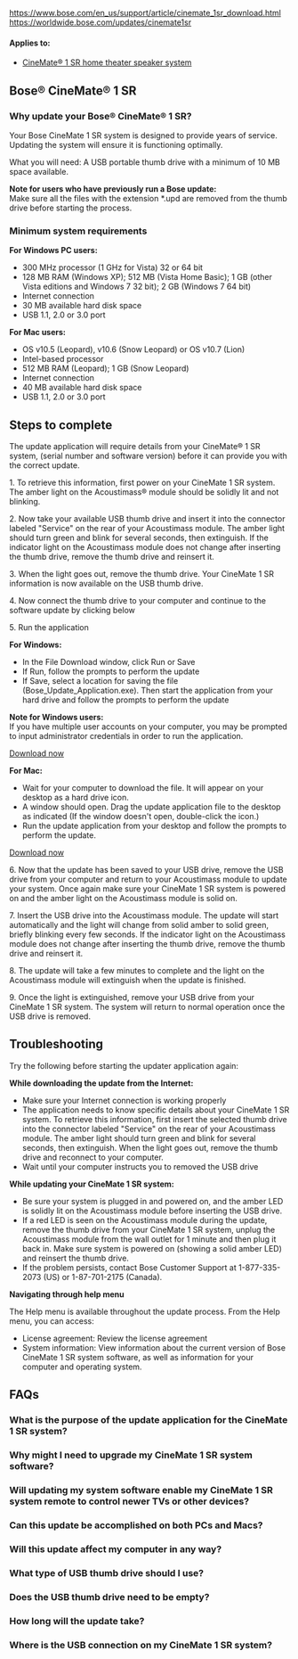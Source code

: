 <a href="https://web.archive.org/web/20170417215535/https://www.bose.com/en_us/support/article/cinemate_1sr_download.html">https://www.bose.com/en_us/support/article/cinemate_1sr_download.html</a><br>
<a href="https://worldwide.bose.com/updates/cinemate1sr">https://worldwide.bose.com/updates/cinemate1sr</a>
<main>
<div class="articleAppliesTo">
<div class="bose-list bose-list--appliesToList">
<h4 class="bose-list__title">Applies to: </h4>
<ul class="bose-list__list">
<li class="bose-list__listitem ">
<a href="https://web.archive.org/web/20180723083808/https://www.bose.com/en_us/support/products/soundbar_and_1_speaker_home_theater_support/cinemate_1sr.html">CineMate® 1 SR home theater speaker system</a>
</li>
</ul>
</div>
</div>
<div class="title">
<h2 class="bose-title -left   ">
Bose® CineMate® 1 SR
</h2>
</div>
<div class="title">
<h3 class="bose-title -left   ">
Why update your Bose® CineMate® 1 SR?
</h3>
</div>
<div class="text">
<div class="bose-richText  ">
<p>Your Bose CineMate 1 SR system is designed to provide years of service. Updating the system will ensure it is functioning optimally.</p>
<p>What you will need: A USB portable thumb drive with a minimum of 10 MB space available.</p>
<p><strong>Note for users who have previously run a Bose update:</strong><br>
Make sure all the files with the extension *.upd are removed from the thumb drive before starting the process.<br>
</p>
</div>
</div>
<div class="title">
<h3 class="bose-title -left   ">
Minimum system requirements
</h3>
</div>
<div class="text">
<div class="bose-richText  ">
<p><strong>For Windows PC users:<br>
</strong></p>
</div>
</div>
<div class="list">
<div class="bose-list bose-list--none   ">
<ul class="bose-list__list bose-list__list--bullet">
<li class="bose-list__listitem "><span>300 MHz processor (1 GHz for Vista) 32 or 64 bit</span></li>
<li class="bose-list__listitem "><span>128 MB RAM (Windows XP); 512 MB (Vista Home Basic); 1 GB (other Vista editions and Windows 7 32 bit); 2 GB (Windows 7 64 bit)</span></li>
<li class="bose-list__listitem "><span>Internet connection</span></li>
<li class="bose-list__listitem "><span>30 MB available hard disk space</span></li>
<li class="bose-list__listitem bose-list__listitem--last"><span>USB 1.1, 2.0 or 3.0 port</span></li>
</ul>
</div></div>
<div class="text">
<div class="bose-richText  ">
<p><strong>For Mac users:</strong><br>
</p>
</div>
</div>
<div class="list">
<div class="bose-list bose-list--none   ">
<ul class="bose-list__list bose-list__list--bullet">
<li class="bose-list__listitem "><span>OS v10.5 (Leopard), v10.6 (Snow Leopard) or OS v10.7 (Lion)</span></li>
<li class="bose-list__listitem "><span>Intel-based processor</span></li>
<li class="bose-list__listitem "><span>512 MB RAM (Leopard); 1 GB (Snow Leopard)</span></li>
<li class="bose-list__listitem "><span>Internet connection</span></li>
<li class="bose-list__listitem "><span>40 MB available hard disk space</span></li>
<li class="bose-list__listitem bose-list__listitem--last"><span>USB 1.1, 2.0 or 3.0 port</span></li>
</ul>
</div></div>
<div class="title">
<h2 class="bose-title -left   ">
Steps to complete
</h2>
</div>
<div class="text">
<div class="bose-richText  ">
<p>The update application will require details from your CineMate® 1 SR system, (serial number and software version) before it can provide you with the correct update.<br>
</p>
<p>1. To retrieve this information, first power on your CineMate 1 SR system. The amber light on the Acoustimass® module should be solidly lit and not blinking. </p>
<p>2.&nbsp;Now take your available USB thumb drive and insert it into the connector labeled "Service" on the rear of your Acoustimass module. The amber light should turn green and blink for several seconds, then extinguish. If the indicator light on the Acoustimass module does not change after inserting the thumb drive, remove the thumb drive and reinsert it.</p>
<p>3.&nbsp;When the light goes out, remove the thumb drive. Your CineMate 1 SR information is now available on the USB thumb drive.</p>
<p>4. Now connect the thumb drive to your computer and continue to the software update by clicking below</p>
<p>5. Run the application</p>
</div>
</div>
<div class="text">
<div class="bose-richText  ">
<p><strong>For Windows:</strong><br>
</p>
</div>
</div>
<div class="list">
<div class="bose-list bose-list--none   ">
<ul class="bose-list__list bose-list__list--bullet">
<li class="bose-list__listitem "><span>In the File Download window, click Run or Save</span></li>
<li class="bose-list__listitem "><span>If Run, follow the prompts to perform the update</span></li>
<li class="bose-list__listitem bose-list__listitem--last"><span>If Save, select a location for saving the file (Bose_Update_Application.exe). Then start the application from your hard drive and follow the prompts to perform the update</span></li>
</ul>
</div></div>
<div class="text">
<div class="bose-richText  ">
<p><strong>Note for Windows users:</strong><br>
If you have multiple user accounts on your computer, you may be prompted to input administrator credentials in order to run the application.</p>
</div>
</div>
<div class="buttonLink">
<a href="https://downloads.bose.com/ced/cinemate_1sr/windows/Bose_Update_Application.exe" role="button" class="bose-buttonLink bose-buttonLink--type1 none     " title="Download now" target="_self">
<span>Download now</span>
</a>
</div>
<div class="text">
<div class="bose-richText  ">
<p><strong>For Mac:</strong></p>
</div>
</div>
<div class="list">
<div class="bose-list bose-list--none   ">
<ul class="bose-list__list bose-list__list--bullet">
<li class="bose-list__listitem "><span>Wait for your computer to download the file. It will appear on your desktop as a hard drive icon.</span></li>
<li class="bose-list__listitem "><span>A window should open. Drag the update application file to the desktop as indicated (If the window doesn't open, double-click the icon.)</span></li>
<li class="bose-list__listitem bose-list__listitem--last"><span>Run the update application from your desktop and follow the prompts to perform the update.</span></li>
</ul>
</div></div>
<div class="buttonLink">
<a href="https://downloads.bose.com/ced/cinemate_1sr/mac/Bose_Update_Application.dmg" role="button" class="bose-buttonLink bose-buttonLink--type1 none     " title="Download now" target="_self">
<span>Download now</span>
</a>
</div>
<div class="text">
<div class="bose-richText  ">
<p>6. Now that the update has been saved to your USB drive, remove the USB drive from your computer and return to your Acoustimass module to update your system. Once again make sure your CineMate 1 SR system is powered on and the amber light on the Acoustimass module is solid on.</p>
<p>7. Insert the USB drive into the Acoustimass module. The update will start automatically and the light will change from solid amber to solid green, briefly blinking every few seconds. If the indicator light on the Acoustimass module does not change after inserting the thumb drive, remove the thumb drive and reinsert it.</p>
<p>8. The update will take a few minutes to complete and the light on the Acoustimass module will extinguish when the update is finished.</p>
<p>9. Once the light is extinguished, remove your USB drive from your CineMate 1 SR system. The system will return to normal operation once the USB drive is removed.</p>
</div>
</div>
<div class="title">
<h2 class="bose-title -left   ">
Troubleshooting
</h2>
</div>
<div class="text">
<div class="bose-richText  ">
<p>Try the following before starting the updater application again:</p>
<p><strong>While downloading the update from the Internet:</strong><br>
</p>
</div>
</div>
<div class="list">
<div class="bose-list bose-list--none   ">
<ul class="bose-list__list bose-list__list--bullet">
<li class="bose-list__listitem "><span>Make sure your Internet connection is working properly</span></li>
<li class="bose-list__listitem "><span>The application needs to know specific details about your CineMate 1 SR system. To retrieve this information, first insert the selected thumb drive into the connector labeled "Service" on the rear of your Acoustimass module. The amber light should turn green and blink for several seconds, then extinguish. When the light goes out, remove the thumb drive and reconnect to your computer.</span></li>
<li class="bose-list__listitem bose-list__listitem--last"><span>Wait until your computer instructs you to removed the USB drive</span></li>
</ul>
</div></div>
<div class="text">
<div class="bose-richText  ">
<p><strong>While updating your CineMate 1 SR system:&nbsp;</strong></p>
</div>
</div>
<div class="list">
<div class="bose-list bose-list--none   ">
<ul class="bose-list__list bose-list__list--bullet">
<li class="bose-list__listitem "><span>Be sure your system is plugged in and powered on, and the amber LED is solidly lit on the Acoustimass module before inserting the USB drive. </span></li>
<li class="bose-list__listitem "><span>If a red LED is seen on the Acoustimass module during the update, remove the thumb drive from your CineMate 1 SR system, unplug the Acoustimass module from the wall outlet for 1 minute and then plug it back in. Make sure system is powered on (showing a solid amber LED) and reinsert the thumb drive. </span></li>
<li class="bose-list__listitem bose-list__listitem--last"><span>If the problem persists, contact Bose Customer Support at 1-877-335-2073 (US) or 1-87-701-2175 (Canada). </span></li>
</ul>
</div></div>
<div class="text">
<div class="bose-richText  ">
<p><strong>Navigating through <strong>h</strong>elp menu</strong></p>
<p>The Help menu is available throughout the update process. From the Help menu, you can access:</p>
</div>
</div>
<div class="list">
<div class="bose-list bose-list--none   ">
<ul class="bose-list__list bose-list__list--bullet">
<li class="bose-list__listitem "><span>License agreement: Review the license agreement</span></li>
<li class="bose-list__listitem bose-list__listitem--last"><span>System information: View information about the current version of Bose CineMate 1 SR system software, as well as information for your computer and operating system.</span></li>
</ul>
</div></div>
<div class="title">
<h2 class="bose-title -left   ">
FAQs
</h2>
</div>
<div class="faqContainer"><div class="bose-faq__container ui-accordion ui-widget ui-helper-reset" data-show-first="false" role="tablist">
<div class="faq">
<h3 class="bose-faq__question ui-accordion-header ui-state-default ui-corner-all ui-accordion-icons" id="ui-id-2" aria-controls="ui-id-3" aria-selected="false" aria-expanded="false" tabindex="0"><span class="ui-accordion-header-icon ui-icon bose-faq__questionIcon"></span>What is the purpose of the update application for the CineMate 1 SR system?</h3>
<div class="bose-faq__answer bose-richText bose-richText--noMargin ui-accordion-content ui-helper-reset ui-widget-content ui-corner-bottom" id="ui-id-3" aria-labelledby="ui-id-2" role="region" aria-hidden="true" style="display: none;"><p>This application allows for a simple, immediate software download directly from Bose to your computer, and then to the CineMate 1 SR system.</p>
</div>
</div>
<div class="faq">
<h3 class="bose-faq__question ui-accordion-header ui-state-default ui-corner-all ui-accordion-icons" id="ui-id-4" aria-controls="ui-id-5" aria-selected="false" aria-expanded="false" tabindex="0"><span class="ui-accordion-header-icon ui-icon bose-faq__questionIcon"></span>Why might I need to upgrade my CineMate 1 SR system software?</h3>
<div class="bose-faq__answer bose-richText bose-richText--noMargin ui-accordion-content ui-helper-reset ui-widget-content ui-corner-bottom" id="ui-id-5" aria-labelledby="ui-id-4" role="region" aria-hidden="true" style="display: none;"><p>Updating the software will ensure the system is functioning optimally.</p>
</div>
</div>
<div class="faq">
<h3 class="bose-faq__question ui-accordion-header ui-state-default ui-corner-all ui-accordion-icons" id="ui-id-6" aria-controls="ui-id-7" aria-selected="false" aria-expanded="false" tabindex="0"><span class="ui-accordion-header-icon ui-icon bose-faq__questionIcon"></span>Will updating my system software enable my CineMate 1 SR system remote to control newer TVs or other devices?</h3>
<div class="bose-faq__answer bose-richText bose-richText--noMargin ui-accordion-content ui-helper-reset ui-widget-content ui-corner-bottom" id="ui-id-7" aria-labelledby="ui-id-6" role="region" aria-hidden="true" style="display: none;"><p>No. The codes for controlling other devices are stored in the CineMate 1 SR remote control, and are not updateable. If you are having trouble controlling your TV or other device with your CineMate 1 SR remote control, please contact Bose Customer Service for help.</p>
</div>
</div>
<div class="faq">
<h3 class="bose-faq__question ui-accordion-header ui-state-default ui-corner-all ui-accordion-icons" id="ui-id-8" aria-controls="ui-id-9" aria-selected="false" aria-expanded="false" tabindex="0"><span class="ui-accordion-header-icon ui-icon bose-faq__questionIcon"></span>Can this update be accomplished on both PCs and Macs?</h3>
<div class="bose-faq__answer bose-richText bose-richText--noMargin ui-accordion-content ui-helper-reset ui-widget-content ui-corner-bottom" id="ui-id-9" aria-labelledby="ui-id-8" role="region" aria-hidden="true" style="display: none;"><p>Yes. The PC or Mac used for the update must meet the minimum system requirements found on the download site.</p>
</div>
</div>
<div class="faq">
<h3 class="bose-faq__question ui-accordion-header ui-state-default ui-corner-all ui-accordion-icons" id="ui-id-10" aria-controls="ui-id-11" aria-selected="false" aria-expanded="false" tabindex="0"><span class="ui-accordion-header-icon ui-icon bose-faq__questionIcon"></span>Will this update affect my computer in any way?</h3>
<div class="bose-faq__answer bose-richText bose-richText--noMargin ui-accordion-content ui-helper-reset ui-widget-content ui-corner-bottom" id="ui-id-11" aria-labelledby="ui-id-10" role="region" aria-hidden="true" style="display: none;"><p>Only temporarily. While the application is running, it will create and utilize temporary working files. When the application has finished and closed, it will remove all temporary working files including the application itself.</p>
</div>
</div>
<div class="faq">
<h3 class="bose-faq__question ui-accordion-header ui-state-default ui-corner-all ui-accordion-icons" id="ui-id-12" aria-controls="ui-id-13" aria-selected="false" aria-expanded="false" tabindex="0"><span class="ui-accordion-header-icon ui-icon bose-faq__questionIcon"></span>What type of USB thumb drive should I use?</h3>
<div class="bose-faq__answer bose-richText bose-richText--noMargin ui-accordion-content ui-helper-reset ui-widget-content ui-corner-bottom" id="ui-id-13" aria-labelledby="ui-id-12" role="region" aria-hidden="true" style="display: none;"><p>You can use nearly any USB thumb drive with at least 10MB of available space. A drive that appears as either a hard disk or a "composite device" will not work. The drive must be FAT or FAT32 formatted.</p>
</div>
</div>
<div class="faq">
<h3 class="bose-faq__question ui-accordion-header ui-state-default ui-corner-all ui-accordion-icons" id="ui-id-14" aria-controls="ui-id-15" aria-selected="false" aria-expanded="false" tabindex="0"><span class="ui-accordion-header-icon ui-icon bose-faq__questionIcon"></span>Does the USB thumb drive need to be empty?</h3>
<div class="bose-faq__answer bose-richText bose-richText--noMargin ui-accordion-content ui-helper-reset ui-widget-content ui-corner-bottom" id="ui-id-15" aria-labelledby="ui-id-14" role="region" aria-hidden="true" style="display: none;"><p>No. If you have other files on the thumb drive, they will not be affected by the update process. However, if you previously ran a Bose update with this thumb drive, make sure all files with the extension *.upd are removed before starting the update process.</p>
</div>
</div>
<div class="faq">
<h3 class="bose-faq__question ui-accordion-header ui-state-default ui-corner-all ui-accordion-icons" id="ui-id-16" aria-controls="ui-id-17" aria-selected="false" aria-expanded="false" tabindex="0"><span class="ui-accordion-header-icon ui-icon bose-faq__questionIcon"></span>How long will the update take?</h3>
<div class="bose-faq__answer bose-richText bose-richText--noMargin ui-accordion-content ui-helper-reset ui-widget-content ui-corner-bottom" id="ui-id-17" aria-labelledby="ui-id-16" role="region" aria-hidden="true" style="display: none;"><p>It should only take a few minutes at your PC to download the update from Bose. It can take up to five minutes to run the update on your CineMate 1 SR system.</p>
</div>
</div>
<div class="faq">
<h3 class="bose-faq__question ui-accordion-header ui-state-default ui-corner-all ui-accordion-icons" id="ui-id-18" aria-controls="ui-id-19" aria-selected="false" aria-expanded="false" tabindex="0"><span class="ui-accordion-header-icon ui-icon bose-faq__questionIcon"></span>Where is the USB connection on my CineMate 1 SR system?</h3>
<div class="bose-faq__answer bose-richText bose-richText--noMargin ui-accordion-content ui-helper-reset ui-widget-content ui-corner-bottom" id="ui-id-19" aria-labelledby="ui-id-18" role="region" aria-hidden="true" style="display: none;"><p>It is on the rear of the Acoustimass® module and is labeled "Service".<br>
</p>
</div>
</div>
</div>
</div>
</section>
</div>
</div>
</main>

